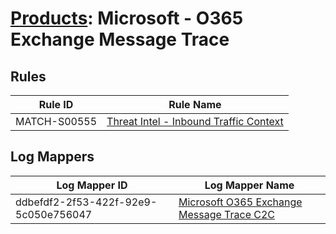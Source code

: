 # [Products](README.md): Microsoft - O365 Exchange Message Trace

## Rules

|Rule ID|Rule Name|
|----|----|
|MATCH-S00555|[Threat Intel - Inbound Traffic Context](../rules/MATCH-S00555.md)|


## Log Mappers

|Log Mapper ID|Log Mapper Name|
|----|----|
|ddbefdf2-2f53-422f-92e9-5c050e756047|[Microsoft O365 Exchange Message Trace C2C](../mappings/ddbefdf2-2f53-422f-92e9-5c050e756047.md)|


